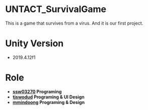 # UNTACT_SurvivalGame
This is a game that survives from a virus. And it is our first project.

# Unity Version
* 2019.4.12f1

# Role
* **[ssw03270](https://github.com/ssw03270) Programing** 
* **[tjswodud](https://github.com/tjswodud) Programing & UI Design**
* **[mmindoong](https://github.com/mmindoong) Programing & Design**
